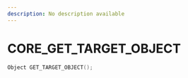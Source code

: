 ```yaml
---
description: No description available 
---
```


# CORE\_GET_TARGET_OBJECT

```cpp
Object GET_TARGET_OBJECT();
```